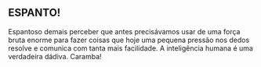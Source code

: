 ## ESPANTO!

Espantoso demais perceber que antes precisávamos usar de uma força bruta enorme para fazer coisas que hoje uma pequena pressão nos dedos resolve e comunica com tanta mais facilidade.
A inteligência humana é uma verdadeira dádiva.
Caramba!